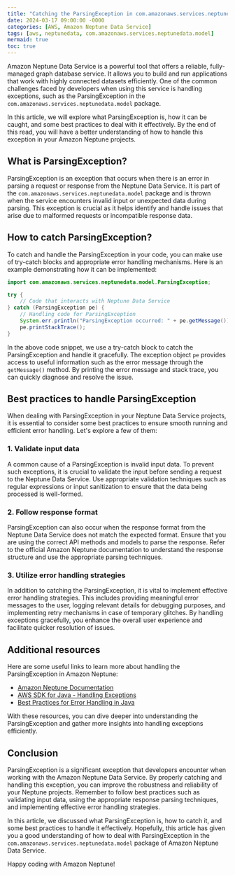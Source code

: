 ```yaml
---
title: "Catching the ParsingException in com.amazonaws.services.neptunedata.model"
date: 2024-03-17 09:00:00 -0000
categories: [AWS, Amazon Neptune Data Service]
tags: [aws, neptunedata, com.amazonaws.services.neptunedata.model]
mermaid: true
toc: true
---
```



<!-- Introduction -->
Amazon Neptune Data Service is a powerful tool that offers a reliable, fully-managed graph database service. It allows you to build and run applications that work with highly connected datasets efficiently. One of the common challenges faced by developers when using this service is handling exceptions, such as the ParsingException in the `com.amazonaws.services.neptunedata.model` package.

In this article, we will explore what ParsingException is, how it can be caught, and some best practices to deal with it effectively. By the end of this read, you will have a better understanding of how to handle this exception in your Amazon Neptune projects.

## What is ParsingException?

ParsingException is an exception that occurs when there is an error in parsing a request or response from the Neptune Data Service. It is part of the `com.amazonaws.services.neptunedata.model` package and is thrown when the service encounters invalid input or unexpected data during parsing. This exception is crucial as it helps identify and handle issues that arise due to malformed requests or incompatible response data.

## How to catch ParsingException?

To catch and handle the ParsingException in your code, you can make use of try-catch blocks and appropriate error handling mechanisms. Here is an example demonstrating how it can be implemented:

```java
import com.amazonaws.services.neptunedata.model.ParsingException;

try {
    // Code that interacts with Neptune Data Service
} catch (ParsingException pe) {
    // Handling code for ParsingException
    System.err.println("ParsingException occurred: " + pe.getMessage());
    pe.printStackTrace();
}
```

In the above code snippet, we use a try-catch block to catch the ParsingException and handle it gracefully. The exception object `pe` provides access to useful information such as the error message through the `getMessage()` method. By printing the error message and stack trace, you can quickly diagnose and resolve the issue.

## Best practices to handle ParsingException

When dealing with ParsingException in your Neptune Data Service projects, it is essential to consider some best practices to ensure smooth running and efficient error handling. Let's explore a few of them:

### 1. Validate input data

A common cause of a ParsingException is invalid input data. To prevent such exceptions, it is crucial to validate the input before sending a request to the Neptune Data Service. Use appropriate validation techniques such as regular expressions or input sanitization to ensure that the data being processed is well-formed.

### 2. Follow response format

ParsingException can also occur when the response format from the Neptune Data Service does not match the expected format. Ensure that you are using the correct API methods and models to parse the response. Refer to the official Amazon Neptune documentation to understand the response structure and use the appropriate parsing techniques.

### 3. Utilize error handling strategies

In addition to catching the ParsingException, it is vital to implement effective error handling strategies. This includes providing meaningful error messages to the user, logging relevant details for debugging purposes, and implementing retry mechanisms in case of temporary glitches. By handling exceptions gracefully, you enhance the overall user experience and facilitate quicker resolution of issues.

## Additional resources

Here are some useful links to learn more about handling the ParsingException in Amazon Neptune:

- [Amazon Neptune Documentation](https://docs.aws.amazon.com/neptune/latest/userguide/access-graph-gremlin-examples.html)
- [AWS SDK for Java - Handling Exceptions](https://aws.amazon.com/sdk-for-java/extended-tips/handling-exceptions-in-the-aws-java-sdk/)
- [Best Practices for Error Handling in Java](https://dzone.com/articles/best-practices-for-error-handling-in-java)

With these resources, you can dive deeper into understanding the ParsingException and gather more insights into handling exceptions efficiently.

## Conclusion

ParsingException is a significant exception that developers encounter when working with the Amazon Neptune Data Service. By properly catching and handling this exception, you can improve the robustness and reliability of your Neptune projects. Remember to follow best practices such as validating input data, using the appropriate response parsing techniques, and implementing effective error handling strategies.

In this article, we discussed what ParsingException is, how to catch it, and some best practices to handle it effectively. Hopefully, this article has given you a good understanding of how to deal with ParsingException in the `com.amazonaws.services.neptunedata.model` package of Amazon Neptune Data Service.

Happy coding with Amazon Neptune!